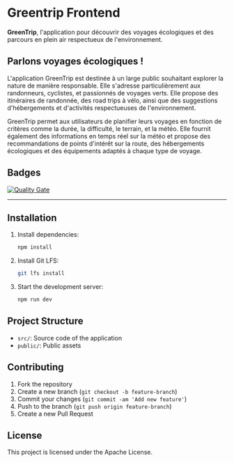 # Greentrip Frontend

**GreenTrip**, l'application pour découvrir des voyages écologiques et des parcours en plein air respectueux de l'environnement.

## Parlons voyages écologiques !

L'application GreenTrip est destinée à un large public souhaitant explorer la nature de manière responsable. Elle s'adresse particulièrement aux randonneurs, cyclistes, et passionnés de voyages verts. Elle propose des itinéraires de randonnée, des road trips à vélo, ainsi que des suggestions d'hébergements et d'activités respectueuses de l'environnement.

GreenTrip permet aux utilisateurs de planifier leurs voyages en fonction de critères comme la durée, la difficulté, le terrain, et la météo. Elle fournit également des informations en temps réel sur la météo et propose des recommandations de points d'intérêt sur la route, des hébergements écologiques et des équipements adaptés à chaque type de voyage.



## Badges
[![Quality Gate](https://img.shields.io/endpoint?url=https://raw.githubusercontent.com/GreenTreep/Frontend/add_poi/.github/badges/sonar-badge.json&cacheSeconds=60)](https://github.com/GreenTreep/Frontend)

---
## Installation

1. Install dependencies:
    ```sh
    npm install
    ```

2. Install Git LFS:
    ```sh
    git lfs install
    ```

3. Start the development server:
    ```sh
    npm run dev
    ```

## Project Structure

- `src/`: Source code of the application
- `public/`: Public assets

## Contributing

1. Fork the repository
2. Create a new branch (`git checkout -b feature-branch`)
3. Commit your changes (`git commit -am 'Add new feature'`)
4. Push to the branch (`git push origin feature-branch`)
5. Create a new Pull Request

## License

This project is licensed under the Apache License.
